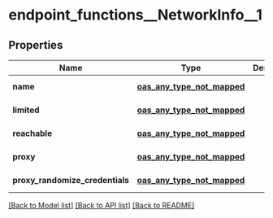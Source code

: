 # endpoint_functions__NetworkInfo__1
## Properties

| Name | Type | Description | Notes |
|------------ | ------------- | ------------- | -------------|
| **name** | [**oas_any_type_not_mapped**](.md) |  | [default to null] |
| **limited** | [**oas_any_type_not_mapped**](.md) |  | [default to null] |
| **reachable** | [**oas_any_type_not_mapped**](.md) |  | [default to null] |
| **proxy** | [**oas_any_type_not_mapped**](.md) |  | [default to null] |
| **proxy\_randomize\_credentials** | [**oas_any_type_not_mapped**](.md) |  | [default to null] |

[[Back to Model list]](../README.md#documentation-for-models) [[Back to API list]](../README.md#documentation-for-api-endpoints) [[Back to README]](../README.md)

